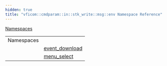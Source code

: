 ```yaml
---
hidden: true
title: "vficom::cmdparam::in::stk_write::msg::env Namespace Reference"
---
```


[Namespaces](#namespaces)

|  |  |
|----|----|
| Namespaces |  |
|   | <a href="namespacevficom_1_1cmdparam_1_1in_1_1stk__write_1_1msg_1_1env_1_1event__download.md">event_download</a> |
|   | <a href="namespacevficom_1_1cmdparam_1_1in_1_1stk__write_1_1msg_1_1env_1_1menu__select.md">menu_select</a> |
